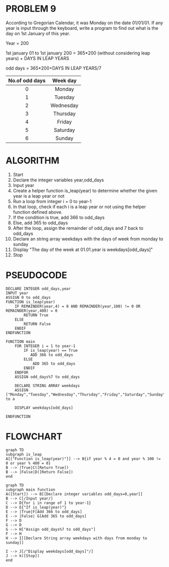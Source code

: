 # PROBLEM 9
According to Gregorian Calendar, it was Monday on the date 01/01/01. If any year is input through the keyboard, write a program to find out what is the day on 1st January of this year.

Year = 200

1st january 01 to 1st january 200 = 365*200 (without considering leap years) + DAYS IN LEAP YEARS

odd days = 365*200+DAYS IN LEAP YEARS/7

|No.of odd days | Week day|
|:---:|:---:|
|0|Monday|
|1|Tuesday|
|2|Wednesday|
|3|Thursday|
|4|Friday|
|5|Saturday|
|6|Sunday|

# ALGORITHM

1. Start
2. Declare the integer variables year,odd_days
3. Input year
4. Create a helper function is_leap(year) to determine whether the given year is a leap year or not
5. Run a loop from integer i = 0 to year-1
6. In that loop, check if each i is a leap year or not using the helper function defined above.
7. If the condition is true, add 366 to odd_days
8. Else, add 365 to odd_days
9. After the loop, assign the remainder of odd_days and 7 back to odd_days
10. Declare an string array weekdays with the days of week from monday to sunday
11. Display "The day of the week at 01.01.year is weekdays[odd_days]"
12. Stop



# PSEUDOCODE
```pseudocode
DECLARE INTEGER odd_days,year
INPUT year
ASSIGN 0 to odd_days
FUNCTION is_leap(year)
    IF REMAINDER(year,4) = 0 AND REMAINDER(year,100) != 0 OR  REMAINDER(year,400) = 0
        RETURN True
    ELSE
        RETURN False
    ENDIF
ENDFUNCTION

FUNCTION main
    FOR INTEGER i = 1 to year-1
        IF is_leap(year) == True
           ADD 366 to odd_days
        ELSE
            ADD 365 to odd_days
        ENDIF
    ENDFOR
    ASSIGN odd_days%7 to odd_days

    DECLARE STRING ARRAY weekdays
    ASSIGN ["Monday","Tuesday","Wednesday","Thursday","Friday","Saturday","Sunday"] to a
    
    DISPLAY weekdays[odd_days]

ENDFUNCTION
```

# FLOWCHART

```mermaid
graph TD
subgraph is_leap
A[["Function is_leap(year)"]] --> B{if year % 4 = 0 and year % 100 != 0 or year % 400 = 0}
B --> |True|C([Return True])
B --> |False|D([Return False])
end
```

```mermaid
graph TD
subgraph main function
A([Start]) --> B[[Declare integer variables odd_days=0,year]]
B --> C[/Input year/]
C --> D{for i in range of 1 to year-1}
D --> E{"If is_leap(year)"}
E --> |True|F[Add 366 to odd_days]
E --> |False| G[Add 365 to odd_days]
F --> D
G --> D
G --> H["Assign odd_days%7 to odd_days"]
F --> H
H --> I[[Declare String array weekdays with days from monday to sunday]]

I --> J[/"Display weekdays[odd_days]"/]
J --> k([Stop])
end
```




